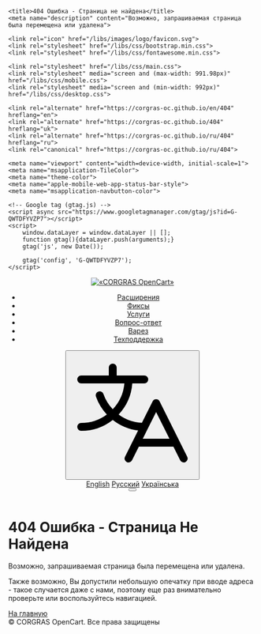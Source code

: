 <!DOCTYPE html>
<html lang="ru" prefix="og: https://ogp.me/ns#">
<head>
	<meta charset="utf-8">
	<!--<base href="https://corgras-oc.github.io/">-->

	<title>404 Ошибка - Страница не найдена</title>
	<meta name="description" content="Возможно, запрашиваемая страница была перемещена или удалена">

	<link rel="icon" href="/libs/images/logo/favicon.svg">
	<link rel="stylesheet" href="/libs/css/bootstrap.min.css">
	<link rel="stylesheet" href="/libs/css/fontawesome.min.css">

	<link rel="stylesheet" href="/libs/css/main.css">
	<link rel="stylesheet" media="screen and (max-width: 991.98px)" href="/libs/css/mobile.css">
	<link rel="stylesheet" media="screen and (min-width: 992px)" href="/libs/css/desktop.css">

	<link rel="alternate" href="https://corgras-oc.github.io/en/404" hreflang="en">
	<link rel="alternate" href="https://corgras-oc.github.io/404" hreflang="uk">
	<link rel="alternate" href="https://corgras-oc.github.io/ru/404" hreflang="ru">
	<link rel="canonical" href="https://corgras-oc.github.io/ru/404">

	<meta name="viewport" content="width=device-width, initial-scale=1">
	<meta name="msapplication-TileColor">
	<meta name="theme-color">
	<meta name="apple-mobile-web-app-status-bar-style">
	<meta name="msapplication-navbutton-color">

	<!-- Google tag (gtag.js) -->
	<script async src="https://www.googletagmanager.com/gtag/js?id=G-QWTDFYVZP7"></script>
	<script>
		window.dataLayer = window.dataLayer || [];
		function gtag(){dataLayer.push(arguments);}
		gtag('js', new Date());

		gtag('config', 'G-QWTDFYVZP7');
	</script>
</head>
<body>
<header class="header">
	<a class="col-2 header__logo" href="/ru/">
		<span><img src="/libs/images/logo/logo_text.svg" alt="«CORGRAS OpenCart»"></span>
	</a>
	<nav class="col header__navigation">
		<ul class="navigation__list">
			<li>
				<a href="/ru/extensions" class="link" data-title="Расширения">
					<i class="fal fa-archive"></i><span>Расширения</span>
				</a>
			</li>
			<li>
				<a href="/ru/fixes" class="link" data-title="Фиксы">
					<i class="fal fa-archive"></i><span>Фиксы</span>
				</a>
			</li>
			<li>
				<a href="/ru/services" class="link" data-title="Услуги">
					<i class="fal fa-clipboard-list"></i><span>Услуги</span>
				</a>
			</li>
			<li>
				<a href="/ru/faq" class="link" data-title="Вопрос-ответ">
					<i class="fal fa-comment-alt-lines"></i><span>Вопрос-ответ</span>
				</a>
			</li>
			<li>
				<a href="/ru/warez" class="link" data-title="Варез">
					<i class="fal fa-shield-check"></i><span>Варез</span>
				</a>
			</li>
			<li>
				<a href="/ru/support" class="link" data-title="Техподдержка">
					<i class="fal fa-life-ring"></i><span>Техподдержка</span>
				</a>
			</li>
		</ul>
	</nav>
	<div class="col-2 header__navigation-icon">
		<div class="navigation-icon__lang dropdown-right">
			<button type="button" class="lang-btn dropdown-toggle" data-bs-toggle="dropdown" aria-expanded="false">
				<svg width="256px" height="256px" viewBox="0 0 256 256" id="Flat" xmlns="https://www.w3.org/2000/svg">
					<path d="M239.13184,212.42188l-56-112a8.0001,8.0001,0,0,0-14.31055,0L147.12378,143.817a88.01219,88.01219,0,0,1-47.15234-16.89991A103.63932,103.63932,0,0,0,127.67187,64h24.30469a8,8,0,0,0,0-16h-56V32a8,8,0,0,0-16,0V48h-56a8,8,0,0,0,0,16h87.63257a87.71326,87.71326,0,0,1-23.64038,52.34106A87.6285,87.6285,0,0,1,68.98682,85.332a7.99985,7.99985,0,1,0-15.083,5.33789A103.55961,103.55961,0,0,0,75.9856,126.93945,87.52745,87.52745,0,0,1,23.97656,144a8,8,0,0,0,0,16,103.48476,103.48476,0,0,0,64.01331-22.09045A104.14165,104.14165,0,0,0,139.43115,159.202l-26.60986,53.21985a8.00006,8.00006,0,0,0,14.31055,7.15625L140.9209,192h70.11133l13.78906,27.57813a8.00006,8.00006,0,0,0,14.31055-7.15625ZM148.9209,176l27.05566-54.11133L203.03223,176Z"/>
				</svg>
			</button>
			<div class="dropdown-menu min-w-0" aria-labelledby="dropdownMenuLang">
				<a class="dropdown-item link" href="/en/404" hreflang="en" data-title="English"><span>English</span></a>
				<a class="dropdown-item link active" href="#" hreflang="ru" data-title="Русский"><span>Русский</span></a>
				<a class="dropdown-item link" href="/404" hreflang="uk" data-title="Українська"><span>Українська</span></a>
			</div>
		</div>
		<button class="hamburger hamburger--spin-r nav-hamburger__btn" type="button">
			<span class="hamburger-box"><span class="hamburger-inner"></span></span>
		</button>
	</div>
</header>
<main class="error-section">
	<div class="container content">
		<div class="heading-content">
			<h1><i class="fal fa-exclamation-triangle i50"></i>404 Ошибка - Страница Не Найдена</h1>
			<div class="header-section__text">
				<p>Возможно, запрашиваемая страница была перемещена или удалена.</p>
				<p>Также возможно, Вы допустили небольшую опечатку при вводе адреса - такое случается даже с нами, поэтому еще раз внимательно проверьте или воспользуйтесь навигацией.</p>
			</div>
			<div class="row justify-content-center buttons">
				<div class="col-12 col-md-6">
					<a href="/ru/" class="btn btn-dark btn-default btn-xl"><span>На главную</span><i class="far fa-long-arrow-right btn-icon-left"></i></a>
				</div>
			</div>
		</div>
	</div>
</main>
<footer class="footer">
	<div class="container">
		<div class="row">
			<div class="col footer__copyrights"><span>© <script>document.write(new Date().getFullYear());</script> CORGRAS OpenCart. Все права защищены</span></div>
		</div>
	</div>
</footer>

<!-- SCRIPT -->
<script src="/libs/js/bootstrap.bundle.min.js"></script>
<script src="/libs/js/common.js"></script>
<!-- END SCRIPT -->

</body>
</html>